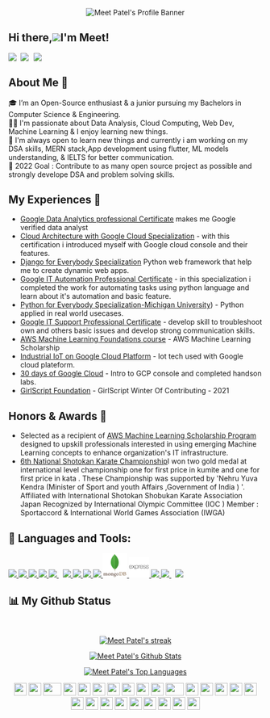 <p align="center">
    <img src="https://readme-typing-svg.herokuapp.com?font=Playball&color=14E3F7FF&size=45&center=true&vCenter=true&width=900&height=100&lines=Welcome+to+Meet+Patel's+Github+Profile..." alt="Meet Patel's Profile Banner" />
</p>

## Hi there,<img src="https://github.com/TheDudeThatCode/TheDudeThatCode/blob/master/Assets/Hi.gif" width="29px">I'm Meet!
<a href="https://www.linkedin.com/in/meet-patel-a048231a0/" target=”_blank”>
  <img align="left" width="24px" src="https://cdn.jsdelivr.net/npm/simple-icons@v3/icons/linkedin.svg"  />
</a>
<a href="https://twitter.com/MeetPat82332235" target=”_blank”>
  <img align="left" width="26px" src="https://cdn.jsdelivr.net/npm/simple-icons@v3/icons/twitter.svg" />
</a>
<a href="mailto:meetpatel19aug@gmail.com" target=”_blank”>
  <img align="left" width="26px" src="https://cdn.jsdelivr.net/npm/simple-icons@v3/icons/gmail.svg" />
</a>

<br />

## About Me 🚀
🎓 I’m an Open-Source enthusiast & a junior pursuing my Bachelors in Computer Science & Engineering. </br>
👨‍💻 I'm passionate about Data Analysis, Cloud Computing, Web Dev, Machine Learning & I enjoy learning new things. </br>
🤗 I'm always open to learn new things and currently i am working on my DSA skills, MERN stack,App development using flutter, ML models understanding, & IELTS for better communication.</br>
🎯 2022 Goal : Contribute to as many open source project as possible and strongly develope DSA and problem solving skills.</br>

## My Experiences 🙌
- [Google Data Analytics professional Certificate](https://www.credly.com/badges/41b8a65d-225c-4788-a85e-96582e38edb4?source=linked_in_profile) 
  makes me Google verified data analyst
- [Cloud Architecture with Google Cloud Specialization](https://www.coursera.org/account/accomplishments/specialization/certificate/HZ7SX496L3YX) - 
  with this certification i introduced myself with Google cloud console and their features.
- [Django for Everybody Specialization](https://www.coursera.org/account/accomplishments/specialization/certificate/6HVX3XEJPBAJ) Python web framework that help me to create dynamic web apps.
- [Google IT Automation Professional Certificate](https://www.youracclaim.com/badges/392eb120-7e39-43f6-84db-2c2d0dbfdf6a?source=linked_in_profile) - 
  in this specialization i completed the work for automating tasks using python language and learn about it's automation and basic feature.
- [Python for Everybody Specialization-Michigan University](https://www.coursera.org/account/accomplishments/specialization/certificate/G2CAAJ88G36A)) - Python applied in real world usecases. 
- [Google IT Support Professional Certificate](https://www.youracclaim.com/badges/60f6cdac-7078-455c-a865-09f192ac8b36?source=linked_in_profile) - 
  develop skill to troubleshoot own and others basic issues and develop strong communication skills.
- [AWS Machine Learning Foundations course](https://drive.google.com/file/d/1D9zOPQMgyPvAHp2HDjk3HIRdUYmIPdw2/view?usp=sharing) - AWS Machine Learning Scholarship
- [Industrial IoT on Google Cloud Platform](https://www.coursera.org/account/accomplishments/certificate/EZPKX959U6AV) - Iot tech used with Google cloud plateform.
- [30 days of Google Cloud](https://drive.google.com/file/d/1634l4JFbRbx_iwnyDEtcmyDeaA15TeMY/view?usp=sharing) - Intro to GCP console and completed handson labs.
- [GirlScript Foundation](https://drive.google.com/file/d/1vONx4kB1ZAoe3IvqfG5IGWPMXQOmFKmi/view?usp=sharing) - GirlScript Winter Of Contributing - 2021

## Honors & Awards 🏅
- Selected as a recipient of [AWS Machine Learning Scholarship Program](https://www.udacity.com/scholarships/aws-machine-learning-scholarship-program) designed to upskill professionals interested in using emerging Machine Learning concepts to enhance organization's IT infrastructure.
- [6th National Shotokan Karate Championship](https://drive.google.com/file/d/19h75GT0eBzTNDiVoHx1rroCnFO7H1noF/view?usp=sharing)I won two gold medal at international level championship one for first price in kumite and one for first price in kata .
These Championship was supported by 'Nehru Yuva Kendra (Minister of Sport and youth Affairs ,Government of India ) '.
Affiliated with International Shotokan Shobukan Karate Association Japan
Recognized by International Olympic Committee (IOC )
Member : Sportaccord & International World Games Association (IWGA)
## 🚀 Languages and Tools:

<p align="left"> 
<a href="https://www.w3.org/html/" target="_blank"> <img src="https://img.icons8.com/color/48/000000/html-5.png"/> </a> 
<a href="https://www.w3schools.com/css/" target="_blank"> <img src="https://img.icons8.com/color/48/000000/css3.png"/> </a> 
<a href="https://developer.mozilla.org/en-US/docs/Web/JavaScript" target="_blank"> <img src="https://img.icons8.com/color/48/000000/javascript.png"/> </a>
<a href="https://getbootstrap.com" target="_blank"> <img src="https://img.icons8.com/color/48/000000/bootstrap.png"/> </a>
<a style="padding-right:8px;" href="https://www.mysql.com/" target="_blank"> <img src="https://img.icons8.com/fluent/50/000000/mysql-logo.png"/> </a>
<a href="https://www.python.org" target="_blank"> <img src="https://img.icons8.com/color/48/000000/c.png"/> </a>
<a href="https://www.python.org" target="_blank"> <img src="https://img.icons8.com/color/48/000000/java.png"/> </a>
<a href="https://www.python.org" target="_blank"> <img src="https://img.icons8.com/color/48/000000/python.png"/> </a>
<a href="https://www.python.org" target="_blank"> <img src="https://img.icons8.com/color/48/000000/django.png"/> </a>
<a href="https://www.mongodb.com/" target="_blank"> <img src="https://raw.githubusercontent.com/devicons/devicon/master/icons/mongodb/mongodb-original-wordmark.svg" alt="mongodb" width="48" height="48"/> </a>
<a href="https://expressjs.com" target="_blank"> <img src="https://raw.githubusercontent.com/devicons/devicon/master/icons/express/express-original-wordmark.svg" alt="express" width="40" height="40"/> </a>
<a href="https://reactjs.org/" target="_blank"> <img src="https://img.icons8.com/color/48/000000/react-native.png"/> </a>
<a style="padding-right:8px;" href="https://nodejs.org" target="_blank"> <img src="https://img.icons8.com/color/48/000000/nodejs.png"/> </a>
<a href="https://git-scm.com/" target="_blank"> <img src="https://img.icons8.com/color/48/000000/git.png"/> </a>


  
</p>

## 📊 My Github Status
</br>
<p align="center">
    <a href="https://github.com/Meet19aug/github-readme-streak-stats">
        <img title="🔥 Get streak stats for your profile at git.io/streak-stats" alt="Meet Patel's streak" src="https://github-readme-streak-stats.herokuapp.com?user=Meet19aug&theme=dark&hide_border=true&date_format=M%20j%5B%2C%20Y%5D&stroke=DD2727"/>
    </a>
</p>  

<p align="center">
    <a href="https://github.com/Meet19aug/github-readme-stats"><img alt="Meet Patel's Github Stats" src="https://github-readme-stats.vercel.app/api?username=Meet19aug&show_icons=true&count_private=true&theme=react&hide_border=true&bg_color=0D1117" /></a>
 </p>
  <p align="center">
  <a href="https://github.com/Meet19aug/github-readme-stats"><img alt="Meet Patel's Top Languages" src="https://github-readme-stats.vercel.app/api/top-langs/?username=Meet19aug&langs_count=8&count_private=true&layout=compact&theme=react&hide_border=true&bg_color=0D1117" /></a>
  </p>  

<!-- <p align="center"> <img src="https://github-readme-stats.vercel.app/api?username=Meet19aug&theme=great-gatsby&show_icons=true" alt="stats"/><br></p> -->
<div align="center">
    <img src="https://cultofthepartyparrot.com/parrots/hd/githubparrot.gif" width="25" height="25"/>
    <img src="https://cultofthepartyparrot.com/flags/hd/indiaparrot.gif" width="25" height="25"/>
    <img src="https://cultofthepartyparrot.com/parrots/asyncparrot.gif" width="36" height="25"/>
    <img src="https://cultofthepartyparrot.com/parrots/exceptionallyfastparrot.gif" width="25" height="25"/>
    <img src="https://cultofthepartyparrot.com/parrots/hd/60fpsparrot.gif" width="25" height="25"/>
    <img src="https://cultofthepartyparrot.com/parrots/hd/jumpingparrot.gif" width="25" height="25"/>
    <img src="https://cultofthepartyparrot.com/parrots/hd/opensourceparrot.gif" width="25" height="25"/>
    <img src="https://cultofthepartyparrot.com/parrots/hd/dealwithitnowparrot.gif" width="25" height="25"/>
    <img src="https://cultofthepartyparrot.com/parrots/hd/hypnoparrotlight.gif" width="25" height="25"/>
    <img src="https://cultofthepartyparrot.com/parrots/databaseparrot.gif" width="25" height="25"/>
    <img src="https://cultofthepartyparrot.com/parrots/fixparrot.gif" width="36" height="25"/>
    <img src="https://cultofthepartyparrot.com/parrots/hd/laptop_parrot.gif" width="25" height="25"/>
    <img src="https://cultofthepartyparrot.com/parrots/hd/spinningparrot.gif" width="25" height="25"/>
    <img src="https://cultofthepartyparrot.com/parrots/hd/levitationparrot.gif" width="25" height="25"/>
    <img src="https://cultofthepartyparrot.com/parrots/hd/meldparrot.gif" width="25" height="25"/>
    <img src="https://cultofthepartyparrot.com/parrots/slomoparrot.gif" width="25" height="25"/>
    <img src="https://cultofthepartyparrot.com/parrots/hd/moonwalkingparrot.gif" width="25" height="25"/>
    <img src="https://cultofthepartyparrot.com/parrots/hd/stableparrot.gif" width="25" height="25"/>
    <img src="https://cultofthepartyparrot.com/parrots/hd/scienceparrot.gif" width="25" height="25"/>
    <img src="https://cultofthepartyparrot.com/parrots/hd/pirateparrot.gif" width="25" height="25"/>
    <img src="https://cultofthepartyparrot.com/parrots/hd/footballparrot.gif" width="25" height="25"/>
    <img src="https://cultofthepartyparrot.com/parrots/hd/illuminatiparrot.gif" width="25" height="25"/>
    <img src="https://cultofthepartyparrot.com/parrots/hd/hypnoparrotdark.gif" width="25" height="25"/>
    <img src="https://cultofthepartyparrot.com/parrots/hd/mustacheparrot.gif" width="25" height="25"/>
    <img src="https://cultofthepartyparrot.com/parrots/hd/quadparrot.gif" width="25" height="25"/>
</div>
